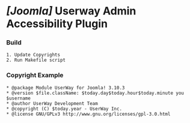 # _[Joomla]_ Userway Admin Accessibility Plugin

### Build

    1. Update Copyrights
    2. Run Makefile script

### Copyright Example 

    * @package Module UserWay for Joomla! 3.10.3
    * @version $file.className: $today.day$today.hour$today.minute you $username
    * @author UserWay Development Team
    * @copyright (C) $today.year - UserWay Inc.
    * @license GNU/GPLv3 http://www.gnu.org/licenses/gpl-3.0.html